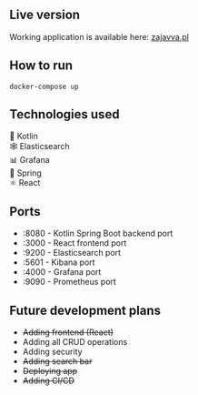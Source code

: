 ## Live version

Working application is available here: 
[zajavva.pl](https://www.zajavva.pl)

## How to run
```
docker-compose up
```

## Technologies used
🍅 Kotlin  
🕸️ Elasticsearch  
📊 Grafana  
🍃 Spring  
⚛ React  

## Ports
- :8080 - Kotlin Spring Boot backend port
- :3000 - React frontend port
- :9200 - Elasticsearch port
- :5601 - Kibana port
- :4000 - Grafana port
- :9090 - Prometheus port

## Future development plans
- <s>Adding frontend (React)</s>
- Adding all CRUD operations
- Adding security
- <s>Adding search bar</s>
- <s>Deploying app</s>
- <s>Adding CI/CD</s>

